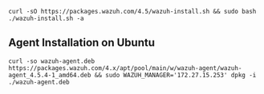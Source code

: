 ```
curl -sO https://packages.wazuh.com/4.5/wazuh-install.sh && sudo bash ./wazuh-install.sh -a
```
## Agent Installation on Ubuntu
```
curl -so wazuh-agent.deb https://packages.wazuh.com/4.x/apt/pool/main/w/wazuh-agent/wazuh-agent_4.5.4-1_amd64.deb && sudo WAZUH_MANAGER='172.27.15.253' dpkg -i ./wazuh-agent.deb
```
